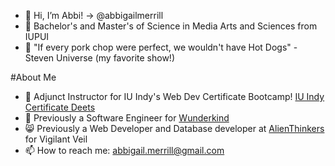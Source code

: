 - 👋 Hi, I’m Abbi! -> @abbigailmerrill 
- 👀 Bachelor's and  Master's of Science in Media Arts and Sciences from IUPUI
- 💞️ "If every pork chop were perfect, we wouldn't have Hot Dogs" - Steven Universe (my favorite show!)

#About Me
- 📑 Adjunct Instructor for IU Indy's Web Dev Certificate Bootcamp! [IU Indy](https://luddy.iupui.edu/contact/profile/abbigail-merrill) [Certificate Deets](https://luddy.iupui.edu/degrees/certificates/development.html)
- 🌱 Previously a Software Engineer for [Wunderkind](https://www.wunderkind.co/)
- 😸 Previously a Web Developer and Database developer at [AlienThinkers](http://www.alienthinkers.com/creative-team.html) for Vigilant Veil
- 📫 How to reach me: abbigail.merrill@gmail.com
